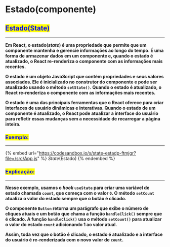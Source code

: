 # Estado(componente)

## <mark style="color:blue;">Estado(State)</mark>

***

&#x20;       **Em React, o estado(**_**state**_**) é uma propriedade que permite que um componente mantenha e gerencie informações ao longo do tempo. É uma forma de armazenar dados em um componente e, quando o estado é atualizado, o React re-renderiza o componente com as informações mais recentes.**

&#x20;           **O estado é um objeto JavaScript que contém propriedades e seus valores associados. Ele é inicializado no construtor do componente e pode ser atualizado usando o método `setState()`. Quando o estado é atualizado, o React re-renderiza o componente com as informações mais recentes.**

&#x20;         **O estado é uma das principais ferramentas que o React oferece para criar interfaces de usuário dinâmicas e interativas. Quando o estado de um componente é atualizado, o React pode atualizar a interface do usuário para refletir essas mudanças sem a necessidade de recarregar a página inteira.**

### <mark style="color:blue;">Exemplo:</mark>

***

{% embed url="https://codesandbox.io/s/state-estadp-ftmjgr?file=/src/App.js" %}
_State_(Estado)
{% endembed %}

### <mark style="color:blue;">Explicação:</mark>

***

**Nesse exemplo, usamos o **_**hook**_** `useState` para criar uma variável de estado chamada `count`, que começa com o valor `0`. O método `setCount` atualiza o valor do estado sempre que o botão é clicado.**

**O componente `Button` retorna um parágrafo que exibe o número de cliques atuais e um botão que chama a função `handleClick()` sempre que é clicado. A função `handleClick()` usa o método `setCount()` para atualizar o valor do estado `count` adicionando 1 ao valor atual.**

**Assim, toda vez que o botão é clicado, o estado é atualizado e a interface do usuário é re-renderizada com o novo valor de `count`.**
